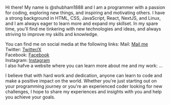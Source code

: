 Hi there! My name is @shubham1888 and I am a programmer with a passion for coding, exploring new things, and inspiring and motivating others. I have a strong background in HTML, CSS, JavaScript, React, NextJS, and Linux, and I am always eager to learn more and expand my skillset. In my spare time, you'll find me tinkering with new technologies and ideas, and always striving to improve my skills and knowledge.

You can find me on social media at the following links:
Mail: [Mail me](mailto:shahshubham1888@gmail.com)
<br/>
Twitter: [Twitter/X](https://twitter.com/shahshubham1888)
<br/>
Facebook: [Facebook](https://www.facebook.com/shubham.shah.1888)
<br/>
Instagram: [Instagram](https://www.instagram.com/dev.life.20/)
<br/>
I also hafve a website where you can learn more about me and my work: ...

I believe that with hard work and dedication, anyone can learn to code and make a positive impact on the world. Whether you're just starting out on your programming journey or you're an experienced coder looking for new challenges, I hope to share my experiences and insights with you and help you achieve your goals.
